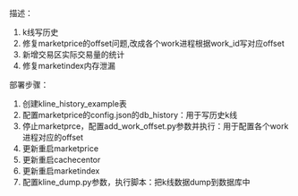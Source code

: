 描述：
1. k线写历史
2. 修复marketprice的offset问题,改成各个work进程根据work_id写对应offset
3. 新增交易区实际交易量的统计
4. 修复marketindex内存泄漏


部署步骤：
1. 创建kline_history_example表
2. 配置marketprice的config.json的db_history：用于写历史k线
3. 停止marketprce，配置add_work_offset.py参数并执行：用于配置各个work进程对应的offset
4. 更新重启marketprice
5. 更新重启cachecentor
6. 更新重启marketindex
7. 配置kline_dump.py参数，执行脚本：把k线数据dump到数据库中

